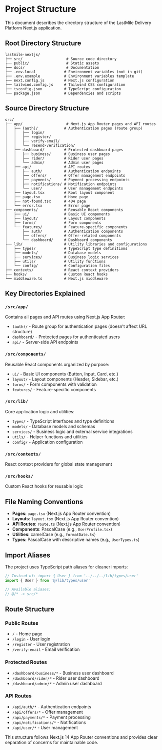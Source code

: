 # Project Structure

This document describes the directory structure of the LastMile Delivery Platform Next.js application.

## Root Directory Structure

```
lastmile-nextjs/
├── src/                    # Source code directory
├── public/                 # Static assets
├── docs/                   # Documentation
├── .env.local             # Environment variables (not in git)
├── .env.example           # Environment variables template
├── next.config.js         # Next.js configuration
├── tailwind.config.js     # Tailwind CSS configuration
├── tsconfig.json          # TypeScript configuration
└── package.json           # Dependencies and scripts
```

## Source Directory Structure

```
src/
├── app/                    # Next.js App Router pages and API routes
│   ├── (auth)/            # Authentication pages (route group)
│   │   ├── login/
│   │   ├── register/
│   │   ├── verify-email/
│   │   └── resend-verification/
│   ├── dashboard/         # Protected dashboard pages
│   │   ├── business/      # Business user pages
│   │   ├── rider/         # Rider user pages
│   │   └── admin/         # Admin user pages
│   ├── api/               # API routes
│   │   ├── auth/          # Authentication endpoints
│   │   ├── offers/        # Offer management endpoints
│   │   ├── payments/      # Payment processing endpoints
│   │   ├── notifications/ # Notification endpoints
│   │   └── user/          # User management endpoints
│   ├── layout.tsx         # Root layout component
│   ├── page.tsx           # Home page
│   ├── not-found.tsx      # 404 page
│   └── error.tsx          # Error page
├── components/            # Reusable React components
│   ├── ui/                # Basic UI components
│   ├── layout/            # Layout components
│   ├── forms/             # Form components
│   └── features/          # Feature-specific components
│       ├── auth/          # Authentication components
│       ├── offers/        # Offer-related components
│       └── dashboard/     # Dashboard components
├── lib/                   # Utility libraries and configurations
│   ├── types/             # TypeScript type definitions
│   ├── models/            # Database models
│   ├── services/          # Business logic services
│   ├── utils/             # Utility functions
│   └── config/            # Configuration files
├── contexts/              # React context providers
├── hooks/                 # Custom React hooks
└── middleware.ts          # Next.js middleware
```

## Key Directories Explained

### `/src/app/`
Contains all pages and API routes using Next.js App Router:
- `(auth)/` - Route group for authentication pages (doesn't affect URL structure)
- `dashboard/` - Protected pages for authenticated users
- `api/` - Server-side API endpoints

### `/src/components/`
Reusable React components organized by purpose:
- `ui/` - Basic UI components (Button, Input, Card, etc.)
- `layout/` - Layout components (Header, Sidebar, etc.)
- `forms/` - Form components with validation
- `features/` - Feature-specific components

### `/src/lib/`
Core application logic and utilities:
- `types/` - TypeScript interfaces and type definitions
- `models/` - Database models and schemas
- `services/` - Business logic and external service integrations
- `utils/` - Helper functions and utilities
- `config/` - Application configuration

### `/src/contexts/`
React context providers for global state management

### `/src/hooks/`
Custom React hooks for reusable logic

## File Naming Conventions

- **Pages**: `page.tsx` (Next.js App Router convention)
- **Layouts**: `layout.tsx` (Next.js App Router convention)
- **API Routes**: `route.ts` (Next.js App Router convention)
- **Components**: PascalCase (e.g., `UserProfile.tsx`)
- **Utilities**: camelCase (e.g., `formatDate.ts`)
- **Types**: PascalCase with descriptive names (e.g., `UserTypes.ts`)

## Import Aliases

The project uses TypeScript path aliases for cleaner imports:

```typescript
// Instead of: import { User } from '../../../lib/types/user'
import { User } from '@/lib/types/user'

// Available aliases:
// @/* -> src/*
```

## Route Structure

### Public Routes
- `/` - Home page
- `/login` - User login
- `/register` - User registration
- `/verify-email` - Email verification

### Protected Routes
- `/dashboard/business/*` - Business user dashboard
- `/dashboard/rider/*` - Rider user dashboard
- `/dashboard/admin/*` - Admin user dashboard

### API Routes
- `/api/auth/*` - Authentication endpoints
- `/api/offers/*` - Offer management
- `/api/payments/*` - Payment processing
- `/api/notifications/*` - Notifications
- `/api/user/*` - User management

This structure follows Next.js 14 App Router conventions and provides clear separation of concerns for maintainable code.